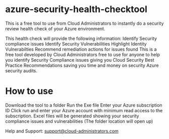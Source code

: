 # azure-security-health-checktool
This is a free tool to use from Cloud Administrators to instantly do a security review health check of your Azure environment.

This health check will provide the following information:
Identify Security compliance issues
Identify Security Vulnerabilities
Highlight Identity Vulnerabilties
Recommend remediation actions for issues found
This is a free tool developed by Cloud Administrators free to use for anyone to help you identify Security Compliance issues giving you Cloud Security Best Practice Recommendations saving you time and money on security Azure security audits.

# How to use
Download the tool to a folder
Run the Exe file
Enter your Azure subscription ID
Click run and enter your Azure account with minimum read access to the subscription.
Excel files will be generated showing your security compliance issues and vulnerabilities (The folder location will open up)

Help and Support: support@cloud-administrators.com
